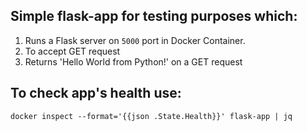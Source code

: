 ## Simple flask-app for testing purposes which:
1. Runs a Flask server on `5000` port in Docker Container.
2. To accept GET request
3. Returns 'Hello World from Python!' on a GET request

## To check app's health use:
```
docker inspect --format='{{json .State.Health}}' flask-app | jq
```